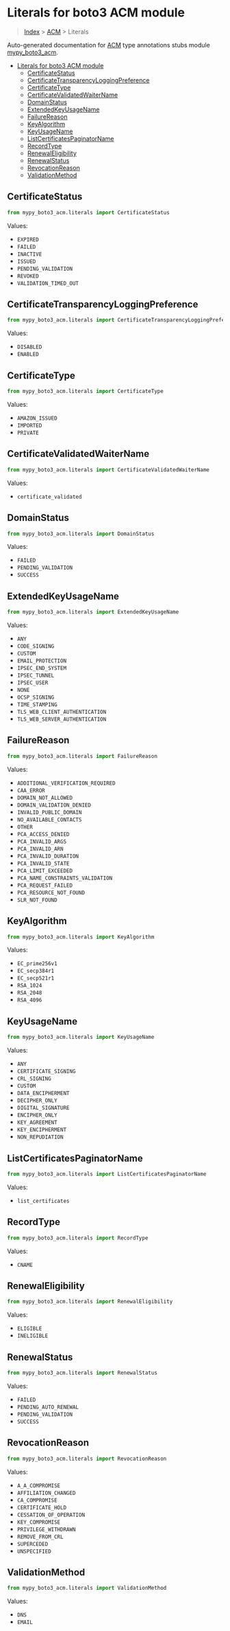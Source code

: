 # Literals for boto3 ACM module

> [Index](..) > [ACM](.) > Literals

Auto-generated documentation for
[ACM](https://boto3.amazonaws.com/v1/documentation/api/latest/reference/services/acm.html#ACM)
type annotations stubs module
[mypy_boto3_acm](https://pypi.org/project/mypy-boto3-acm/).

- [Literals for boto3 ACM module](#literals-for-boto3-acm-module)
  - [CertificateStatus](#certificatestatus)
  - [CertificateTransparencyLoggingPreference](#certificatetransparencyloggingpreference)
  - [CertificateType](#certificatetype)
  - [CertificateValidatedWaiterName](#certificatevalidatedwaitername)
  - [DomainStatus](#domainstatus)
  - [ExtendedKeyUsageName](#extendedkeyusagename)
  - [FailureReason](#failurereason)
  - [KeyAlgorithm](#keyalgorithm)
  - [KeyUsageName](#keyusagename)
  - [ListCertificatesPaginatorName](#listcertificatespaginatorname)
  - [RecordType](#recordtype)
  - [RenewalEligibility](#renewaleligibility)
  - [RenewalStatus](#renewalstatus)
  - [RevocationReason](#revocationreason)
  - [ValidationMethod](#validationmethod)

## CertificateStatus

```python
from mypy_boto3_acm.literals import CertificateStatus
```

Values:

- `EXPIRED`
- `FAILED`
- `INACTIVE`
- `ISSUED`
- `PENDING_VALIDATION`
- `REVOKED`
- `VALIDATION_TIMED_OUT`

## CertificateTransparencyLoggingPreference

```python
from mypy_boto3_acm.literals import CertificateTransparencyLoggingPreference
```

Values:

- `DISABLED`
- `ENABLED`

## CertificateType

```python
from mypy_boto3_acm.literals import CertificateType
```

Values:

- `AMAZON_ISSUED`
- `IMPORTED`
- `PRIVATE`

## CertificateValidatedWaiterName

```python
from mypy_boto3_acm.literals import CertificateValidatedWaiterName
```

Values:

- `certificate_validated`

## DomainStatus

```python
from mypy_boto3_acm.literals import DomainStatus
```

Values:

- `FAILED`
- `PENDING_VALIDATION`
- `SUCCESS`

## ExtendedKeyUsageName

```python
from mypy_boto3_acm.literals import ExtendedKeyUsageName
```

Values:

- `ANY`
- `CODE_SIGNING`
- `CUSTOM`
- `EMAIL_PROTECTION`
- `IPSEC_END_SYSTEM`
- `IPSEC_TUNNEL`
- `IPSEC_USER`
- `NONE`
- `OCSP_SIGNING`
- `TIME_STAMPING`
- `TLS_WEB_CLIENT_AUTHENTICATION`
- `TLS_WEB_SERVER_AUTHENTICATION`

## FailureReason

```python
from mypy_boto3_acm.literals import FailureReason
```

Values:

- `ADDITIONAL_VERIFICATION_REQUIRED`
- `CAA_ERROR`
- `DOMAIN_NOT_ALLOWED`
- `DOMAIN_VALIDATION_DENIED`
- `INVALID_PUBLIC_DOMAIN`
- `NO_AVAILABLE_CONTACTS`
- `OTHER`
- `PCA_ACCESS_DENIED`
- `PCA_INVALID_ARGS`
- `PCA_INVALID_ARN`
- `PCA_INVALID_DURATION`
- `PCA_INVALID_STATE`
- `PCA_LIMIT_EXCEEDED`
- `PCA_NAME_CONSTRAINTS_VALIDATION`
- `PCA_REQUEST_FAILED`
- `PCA_RESOURCE_NOT_FOUND`
- `SLR_NOT_FOUND`

## KeyAlgorithm

```python
from mypy_boto3_acm.literals import KeyAlgorithm
```

Values:

- `EC_prime256v1`
- `EC_secp384r1`
- `EC_secp521r1`
- `RSA_1024`
- `RSA_2048`
- `RSA_4096`

## KeyUsageName

```python
from mypy_boto3_acm.literals import KeyUsageName
```

Values:

- `ANY`
- `CERTIFICATE_SIGNING`
- `CRL_SIGNING`
- `CUSTOM`
- `DATA_ENCIPHERMENT`
- `DECIPHER_ONLY`
- `DIGITAL_SIGNATURE`
- `ENCIPHER_ONLY`
- `KEY_AGREEMENT`
- `KEY_ENCIPHERMENT`
- `NON_REPUDIATION`

## ListCertificatesPaginatorName

```python
from mypy_boto3_acm.literals import ListCertificatesPaginatorName
```

Values:

- `list_certificates`

## RecordType

```python
from mypy_boto3_acm.literals import RecordType
```

Values:

- `CNAME`

## RenewalEligibility

```python
from mypy_boto3_acm.literals import RenewalEligibility
```

Values:

- `ELIGIBLE`
- `INELIGIBLE`

## RenewalStatus

```python
from mypy_boto3_acm.literals import RenewalStatus
```

Values:

- `FAILED`
- `PENDING_AUTO_RENEWAL`
- `PENDING_VALIDATION`
- `SUCCESS`

## RevocationReason

```python
from mypy_boto3_acm.literals import RevocationReason
```

Values:

- `A_A_COMPROMISE`
- `AFFILIATION_CHANGED`
- `CA_COMPROMISE`
- `CERTIFICATE_HOLD`
- `CESSATION_OF_OPERATION`
- `KEY_COMPROMISE`
- `PRIVILEGE_WITHDRAWN`
- `REMOVE_FROM_CRL`
- `SUPERCEDED`
- `UNSPECIFIED`

## ValidationMethod

```python
from mypy_boto3_acm.literals import ValidationMethod
```

Values:

- `DNS`
- `EMAIL`
